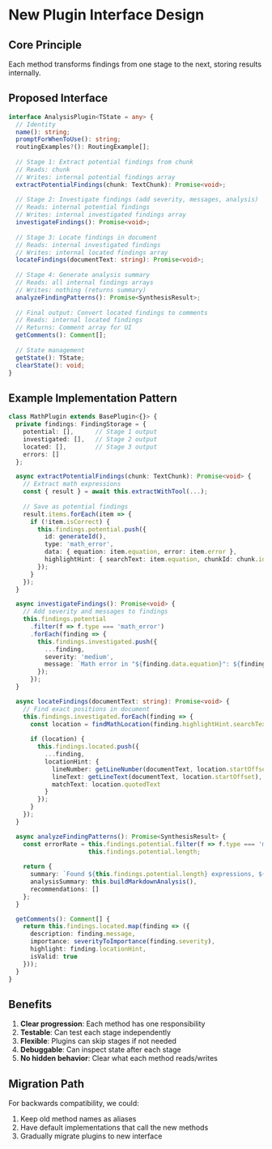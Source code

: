 # New Plugin Interface Design

## Core Principle
Each method transforms findings from one stage to the next, storing results internally.

## Proposed Interface

```typescript
interface AnalysisPlugin<TState = any> {
  // Identity
  name(): string;
  promptForWhenToUse(): string;
  routingExamples?(): RoutingExample[];
  
  // Stage 1: Extract potential findings from chunk
  // Reads: chunk
  // Writes: internal potential findings array
  extractPotentialFindings(chunk: TextChunk): Promise<void>;
  
  // Stage 2: Investigate findings (add severity, messages, analysis)
  // Reads: internal potential findings
  // Writes: internal investigated findings array
  investigateFindings(): Promise<void>;
  
  // Stage 3: Locate findings in document
  // Reads: internal investigated findings
  // Writes: internal located findings array
  locateFindings(documentText: string): Promise<void>;
  
  // Stage 4: Generate analysis summary
  // Reads: all internal findings arrays
  // Writes: nothing (returns summary)
  analyzeFindingPatterns(): Promise<SynthesisResult>;
  
  // Final output: Convert located findings to comments
  // Reads: internal located findings
  // Returns: Comment array for UI
  getComments(): Comment[];
  
  // State management
  getState(): TState;
  clearState(): void;
}
```

## Example Implementation Pattern

```typescript
class MathPlugin extends BasePlugin<{}> {
  private findings: FindingStorage = {
    potential: [],      // Stage 1 output
    investigated: [],   // Stage 2 output  
    located: [],        // Stage 3 output
    errors: []
  };

  async extractPotentialFindings(chunk: TextChunk): Promise<void> {
    // Extract math expressions
    const { result } = await this.extractWithTool(...);
    
    // Save as potential findings
    result.items.forEach(item => {
      if (!item.isCorrect) {
        this.findings.potential.push({
          id: generateId(),
          type: 'math_error',
          data: { equation: item.equation, error: item.error },
          highlightHint: { searchText: item.equation, chunkId: chunk.id }
        });
      }
    });
  }

  async investigateFindings(): Promise<void> {
    // Add severity and messages to findings
    this.findings.potential
      .filter(f => f.type === 'math_error')
      .forEach(finding => {
        this.findings.investigated.push({
          ...finding,
          severity: 'medium',
          message: `Math error in "${finding.data.equation}": ${finding.data.error}`
        });
      });
  }

  async locateFindings(documentText: string): Promise<void> {
    // Find exact positions in document
    this.findings.investigated.forEach(finding => {
      const location = findMathLocation(finding.highlightHint.searchText, documentText);
      
      if (location) {
        this.findings.located.push({
          ...finding,
          locationHint: {
            lineNumber: getLineNumber(documentText, location.startOffset),
            lineText: getLineText(documentText, location.startOffset),
            matchText: location.quotedText
          }
        });
      }
    });
  }

  async analyzeFindingPatterns(): Promise<SynthesisResult> {
    const errorRate = this.findings.potential.filter(f => f.type === 'math_error').length / 
                      this.findings.potential.length;
    
    return {
      summary: `Found ${this.findings.potential.length} expressions, ${errorRate * 100}% errors`,
      analysisSummary: this.buildMarkdownAnalysis(),
      recommendations: []
    };
  }

  getComments(): Comment[] {
    return this.findings.located.map(finding => ({
      description: finding.message,
      importance: severityToImportance(finding.severity),
      highlight: finding.locationHint,
      isValid: true
    }));
  }
}
```

## Benefits

1. **Clear progression**: Each method has one responsibility
2. **Testable**: Can test each stage independently
3. **Flexible**: Plugins can skip stages if not needed
4. **Debuggable**: Can inspect state after each stage
5. **No hidden behavior**: Clear what each method reads/writes

## Migration Path

For backwards compatibility, we could:
1. Keep old method names as aliases
2. Have default implementations that call the new methods
3. Gradually migrate plugins to new interface